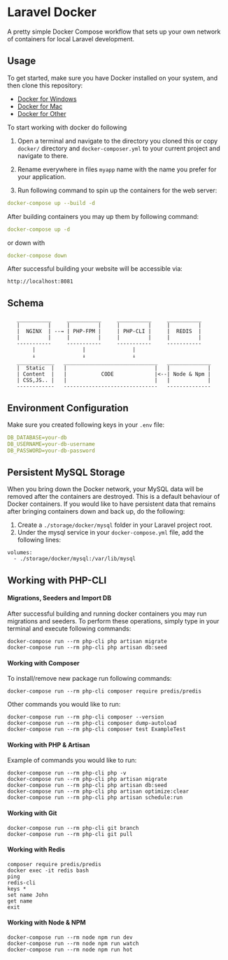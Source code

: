 # Laravel Docker

A pretty simple Docker Compose workflow that sets up your own network of containers for local Laravel development. 

## Usage

To get started, make sure you have Docker installed on your system, and then clone this repository:
- [Docker for Windows](https://docs.docker.com/desktop/windows/install/)
- [Docker for Mac](https://docs.docker.com/desktop/mac/install/)
- [Docker for Other](https://docs.docker.com/compose/install/)


To start working with docker do following 

1. Open a terminal and navigate to the directory you cloned this
   or copy `docker/` directory and `docker-composer.yml` to your current project and navigate to there.

2. Rename everywhere in files `myapp` name with the name you prefer for your application.

3. Run following command to spin up the containers for the web server:

~~~yaml
docker-compose up --build -d
~~~

After building containers you may up them by following command:
~~~yaml
docker-compose up -d
~~~
or down with 
~~~yaml
docker-compose down
~~~


After successful building your website will be accessible via:
~~~
http://localhost:8081
~~~

## Schema
~~~
   ___________     ___________     ___________     ___________	
   |         |     |         |     |         |     |         |
   |  NGINX  | --→ | PHP-FPM |     | PHP-CLI |     |  REDIS  |  
   |         |	   |         |     |         |     |         |
   -----------	   -----------     -----------     -----------
        |               |               |
        ↓               ↓               ↓           
   ____________   ______________________________   ______________
   |  Static  |   |                            |   |            |
   | Content  |   |           CODE             |<--| Node & Npm |
   | CSS,JS.. |   |                            |   |            |
   ------------   ------------------------------   --------------
~~~

## Environment Configuration

Make sure you created following keys in your `.env` file:
~~~yaml
DB_DATABASE=your-db
DB_USERNAME=your-db-username
DB_PASSWORD=your-db-password
~~~


## Persistent MySQL Storage

When you bring down the Docker network, your MySQL data will be removed after the containers are destroyed. This is a default behaviour of Docker containers. 
If you would like to have persistent data that remains after bringing containers down and back up, do the following:

1. Create a `./storage/docker/mysql` folder in your Laravel project root.
2. Under the mysql service in your `docker-compose.yml` file, add the following lines:

```
volumes:
  - ./storage/docker/mysql:/var/lib/mysql
```


## Working with PHP-CLI

#### Migrations, Seeders and Import DB
After successful building and running docker containers you may run migrations and seeders.
To perform these operations, simply type in your terminal and execute following commands:

```
docker-compose run --rm php-cli php artisan migrate
docker-compose run --rm php-cli php artisan db:seed
```

#### Working with Composer
To install/remove new package run following commands:
```
docker-compose run --rm php-cli composer require predis/predis
```

Other commands you would like to run:
```
docker-compose run --rm php-cli composer --version
docker-compose run --rm php-cli composer dump-autoload
docker-compose run --rm php-cli composer test ExampleTest
```

#### Working with PHP & Artisan
Example of commands you would like to run:
```
docker-compose run --rm php-cli php -v
docker-compose run --rm php-cli php artisan migrate
docker-compose run --rm php-cli php artisan db:seed
docker-compose run --rm php-cli php artisan optimize:clear
docker-compose run --rm php-cli php artisan schedule:run
```

#### Working with Git
```
docker-compose run --rm php-cli git branch
docker-compose run --rm php-cli git pull
```

#### Working with Redis
```
composer require predis/predis
docker exec -it redis bash
ping
redis-cli
keys *
set name John
get name
exit
```

#### Working with Node & NPM
```
docker-compose run --rm node npm run dev
docker-compose run --rm node npm run watch
docker-compose run --rm node npm run hot
```

